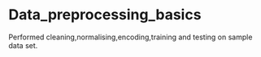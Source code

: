 # Data_preprocessing_basics
 Performed cleaning,normalising,encoding,training and testing on sample data set.
